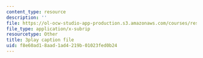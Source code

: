 ```yaml
---
content_type: resource
description: ''
file: https://ol-ocw-studio-app-production.s3.amazonaws.com/courses/res-6-012-introduction-to-probability-spring-2018/f8e60ad18aad1ad4219b01023fed0b24_iQ2edOqEQAs.srt
file_type: application/x-subrip
resourcetype: Other
title: 3play caption file
uid: f8e60ad1-8aad-1ad4-219b-01023fed0b24
---
```

